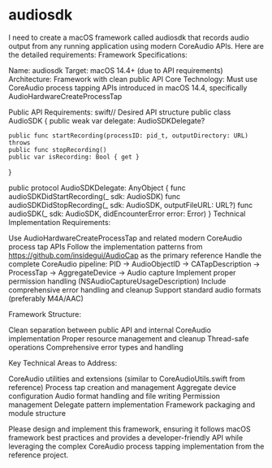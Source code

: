 # audiosdk
I need to create a macOS framework called audiosdk that records audio output from any running application using modern CoreAudio APIs. Here are the detailed requirements:
Framework Specifications:

Name: audiosdk
Target: macOS 14.4+ (due to API requirements)
Architecture: Framework with clean public API
Core Technology: Must use CoreAudio process tapping APIs introduced in macOS 14.4, specifically AudioHardwareCreateProcessTap

Public API Requirements:
swift// Desired API structure
public class AudioSDK {
    public weak var delegate: AudioSDKDelegate?
    
    public func startRecording(processID: pid_t, outputDirectory: URL) throws
    public func stopRecording()
    public var isRecording: Bool { get }
}

public protocol AudioSDKDelegate: AnyObject {
    func audioSDKDidStartRecording(_ sdk: AudioSDK)
    func audioSDKDidStopRecording(_ sdk: AudioSDK, outputFileURL: URL?)
    func audioSDK(_ sdk: AudioSDK, didEncounterError error: Error)
}
Technical Implementation Requirements:

Use AudioHardwareCreateProcessTap and related modern CoreAudio process tap APIs
Follow the implementation patterns from https://github.com/insidegui/AudioCap as the primary reference
Handle the complete CoreAudio pipeline: PID → AudioObjectID → CATapDescription → ProcessTap → AggregateDevice → Audio capture
Implement proper permission handling (NSAudioCaptureUsageDescription)
Include comprehensive error handling and cleanup
Support standard audio formats (preferably M4A/AAC)

Framework Structure:

Clean separation between public API and internal CoreAudio implementation
Proper resource management and cleanup
Thread-safe operations
Comprehensive error types and handling

Key Technical Areas to Address:

CoreAudio utilities and extensions (similar to CoreAudioUtils.swift from reference)
Process tap creation and management
Aggregate device configuration
Audio format handling and file writing
Permission management
Delegate pattern implementation
Framework packaging and module structure

Please design and implement this framework, ensuring it follows macOS framework best practices and provides a developer-friendly API while leveraging the complex CoreAudio process tapping implementation from the reference project.